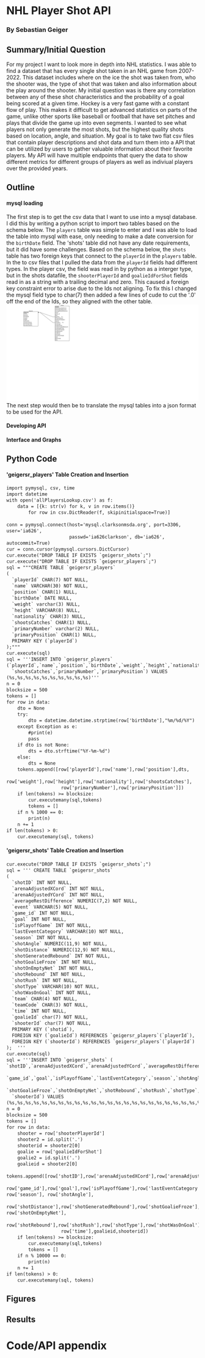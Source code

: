 # NHL Player Shot API
### By Sebastian Geiger

## Summary/Initial Question
For my project I want to look more in depth into NHL statistics. I was able to find a dataset that has every single shot taken in an NHL game from 2007-2022. This dataset includes where on the ice the shot was taken from, who the shooter was, the type of shot that was taken and also information about the play around the shooter. My initial question was is there any correlation between any of these shot characteristics and the probability of a goal being scored at a given time. Hockey is a very fast game with a constant flow of play. This makes it difficult to get advanced statistics on parts of the game, unlike other sports like baseball or football that have set pitches and plays that divide the game up into even segments. I wanted to see what players not only generate the most shots, but the highest quality shots based on location, angle, and situation. My goal is to take two flat csv files that contain player descriptions and shot data and turn them into a API that can be utilized by users to gather valuable information about their favorite players. My API will have multiple endpoints that query the data to show different metrics for different groups of players as well as indiviual players over the provided years. 

## Outline

#### mysql loading
The first step is to get the csv data that I want to use into a mysql database. I did this by writing a python script to import two tables based on the schema below. The `players` table was simple to enter and I was able to load the table into mysql with ease, only needing to make a date conversion for the `birthDate` field. The 'shots' table did not have any date requirements, but it did have some challenges. Based on the schema below, the `shots` table has two foreign keys that connect to the `playerId` in the `players` table. In the to csv files that I pulled the data from the `playerId` fields had different types. In the player csv, the field was read in by python as a interger type, but in the shots datafile, the `shooterPlayerId` and `goalieIdForShot` fields read in as a string with a trailing decimal and zero. This caused a foreign key constraint error to arise due to the Ids not aligning. To fix this I changed the mysql field type to char(7) then added a few lines of cude to cut the '.0' off the end of the Ids, so they aligned with the other table.  
!['schema'](mysqlschema.png)
The next step would then be to translate the mysql tables into a json format to be used for the API.

#### Developing API

#### Interface and Graphs

## Python Code
#### 'geigersr_players' Table Creation and Insertion
```
import pymysql, csv, time
import datetime
with open('allPlayersLookup.csv') as f:
    data = [{k: str(v) for k, v in row.items()}
        for row in csv.DictReader(f, skipinitialspace=True)]

conn = pymysql.connect(host='mysql.clarksonmsda.org', port=3306, user='ia626',
                       passwd='ia626clarkson', db='ia626', autocommit=True) 
cur = conn.cursor(pymysql.cursors.DictCursor)
cur.execute("DROP TABLE IF EXISTS `geigersr_shots`;")
cur.execute("DROP TABLE IF EXISTS `geigersr_players`;")
sql = """CREATE TABLE `geigersr_players`
(
  `playerId` CHAR(7) NOT NULL,
  `name` VARCHAR(30) NOT NULL,
  `position` CHAR(1) NULL,
  `birthDate` DATE NULL,
  `weight` varchar(3) NULL,
  `height` VARCHAR(8) NULL,
  `nationality` CHAR(3) NULL,
  `shootsCatches` CHAR(1) NULL,
  `primaryNumber` varchar(2) NULL,
  `primaryPosition` CHAR(1) NULL,
  PRIMARY KEY (`playerId`)
);"""
cur.execute(sql)
sql = '''INSERT INTO `geigersr_players` (`playerId`,`name`,`position`,`birthDate`,`weight`,`height`,`nationality`,
  `shootsCatches`,`primaryNumber`,`primaryPosition`) VALUES (%s,%s,%s,%s,%s,%s,%s,%s,%s,%s)'''
n = 0
blocksize = 500
tokens = []
for row in data:
    dto = None
    try:
        dto = datetime.datetime.strptime(row['birthDate'],"%m/%d/%Y")
    except Exception as e:
        #print(e)
        pass
    if dto is not None:
        dts = dto.strftime("%Y-%m-%d")
    else:
        dts = None
    tokens.append([row['playerId'],row['name'],row['position'],dts,
                    row['weight'],row['height'],row['nationality'],row['shootsCatches'],
                    row['primaryNumber'],row['primaryPosition']])
    if len(tokens) >= blocksize:
        cur.executemany(sql,tokens)
        tokens = []
    if n % 1000 == 0:
        print(n)
    n += 1
if len(tokens) > 0:
    cur.executemany(sql, tokens)
```
#### 'geigersr_shots' Table Creation and Insertion
```
cur.execute("DROP TABLE IF EXISTS `geigersr_shots`;")
sql = ''' CREATE TABLE `geigersr_shots`
(
  `shotID` INT NOT NULL,
  `arenaAdjustedXCord` INT NOT NULL,
  `arenaAdjustedYCord` INT NOT NULL,
  `averageRestDifference` NUMERIC(7,2) NOT NULL,
  `event` VARCHAR(5) NOT NULL,
  `game_id` INT NOT NULL,
  `goal` INT NOT NULL,
  `isPlayoffGame` INT NOT NULL,
  `lastEventCategory` VARCHAR(10) NOT NULL,
  `season` INT NOT NULL,
  `shotAngle` NUMERIC(11,9) NOT NULL,
  `shotDistance` NUMERIC(12,9) NOT NULL,
  `shotGeneratedRebound` INT NOT NULL,
  `shotGoalieFroze` INT NOT NULL,
  `shotOnEmptyNet` INT NOT NULL,
  `shotRebound` INT NOT NULL,
  `shotRush` INT NOT NULL,
  `shotType` VARCHAR(10) NOT NULL,
  `shotWasOnGoal` INT NOT NULL,
  `team` CHAR(4) NOT NULL,
  `teamCode` CHAR(3) NOT NULL,
  `time` INT NOT NULL,
  `goalieId` char(7) NOT NULL,
  `shooterId` char(7) NOT NULL,
  PRIMARY KEY (`shotid`),
  FOREIGN KEY (`goalieId`) REFERENCES `geigersr_players`(`playerId`),
  FOREIGN KEY (`shooterId`) REFERENCES `geigersr_players`(`playerId`)
);  '''
cur.execute(sql)
sql = '''INSERT INTO `geigersr_shots` ( `shotID`,`arenaAdjustedXCord`,`arenaAdjustedYCord`,`averageRestDifference`,`event`,
  `game_id`,`goal`,`isPlayoffGame`,`lastEventCategory`,`season`,`shotAngle`,`shotDistance`,`shotGeneratedRebound`,
  `shotGoalieFroze`,`shotOnEmptyNet`,`shotRebound`,`shotRush`,`shotType`,`shotWasOnGoal`,`team`,`teamCode`,`time`,`goalieId`,
  `shooterId`) VALUES (%s,%s,%s,%s,%s,%s,%s,%s,%s,%s,%s,%s,%s,%s,%s,%s,%s,%s,%s,%s,%s,%s,%s,%s)'''
n = 0
blocksize = 500
tokens = []
for row in data:
    shooter = row['shooterPlayerId']
    shooter2 = id.split('.')
    shooterid = shooter2[0]
    goalie = row['goalieIdForShot']
    goalie2 = id.split('.')
    goalieid = shooter2[0]
    tokens.append([row['shotID'],row['arenaAdjustedXCord'],row['arenaAdjustedYCord'],row['averageRestDifference'],row['event'],
                    row['game_id'],row['goal'],row['isPlayoffGame'],row['lastEventCategory'], row['season'], row['shotAngle'],
                    row['shotDistance'],row['shotGeneratedRebound'],row['shotGoalieFroze'], row['shotOnEmptyNet'],
                    row['shotRebound'],row['shotRush'],row['shotType'],row['shotWasOnGoal'],row['team'],row['teamCode'],
                    row['time'],goalieid,shooterid])
    if len(tokens) >= blocksize:
        cur.executemany(sql,tokens)
        tokens = []
    if n % 10000 == 0:
        print(n)
    n += 1
if len(tokens) > 0:
    cur.executemany(sql, tokens)
```

## Figures


## Results


# Code/API appendix
